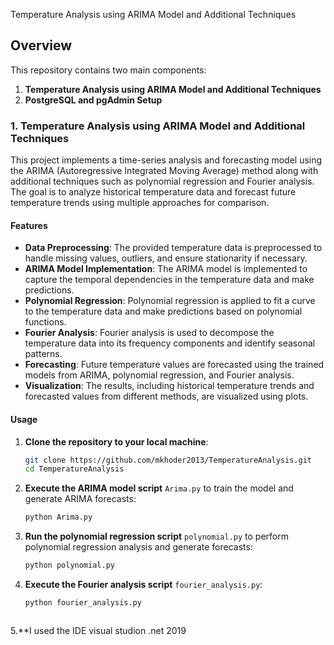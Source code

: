Temperature Analysis using ARIMA Model and Additional Techniques 

## Overview

This repository contains two main components:
1. **Temperature Analysis using ARIMA Model and Additional Techniques**
2. **PostgreSQL and pgAdmin Setup**

### 1. Temperature Analysis using ARIMA Model and Additional Techniques

This project implements a time-series analysis and forecasting model using the ARIMA (Autoregressive Integrated Moving Average) method along with additional techniques such as polynomial regression and Fourier analysis. The goal is to analyze historical temperature data and forecast future temperature trends using multiple approaches for comparison.

#### Features

- **Data Preprocessing**: The provided temperature data is preprocessed to handle missing values, outliers, and ensure stationarity if necessary.
- **ARIMA Model Implementation**: The ARIMA model is implemented to capture the temporal dependencies in the temperature data and make predictions.
- **Polynomial Regression**: Polynomial regression is applied to fit a curve to the temperature data and make predictions based on polynomial functions.
- **Fourier Analysis**: Fourier analysis is used to decompose the temperature data into its frequency components and identify seasonal patterns.
- **Forecasting**: Future temperature values are forecasted using the trained models from ARIMA, polynomial regression, and Fourier analysis.
- **Visualization**: The results, including historical temperature trends and forecasted values from different methods, are visualized using plots.
#### Usage

1. **Clone the repository to your local machine**:

    ```bash
    git clone https://github.com/mkhoder2013/TemperatureAnalysis.git
    cd TemperatureAnalysis
2. **Execute the ARIMA model script** `Arima.py` to train the model and generate ARIMA forecasts:

    ```bash
    python Arima.py
    ```

3. **Run the polynomial regression script** `polynomial.py` to perform polynomial regression analysis and generate forecasts:

    ```bash
    python polynomial.py
    ```

4. **Execute the Fourier analysis script** `fourier_analysis.py`:

    ```bash
    python fourier_analysis.py
    ```
    ```
 5.**I used the IDE visual studion .net 2019   
